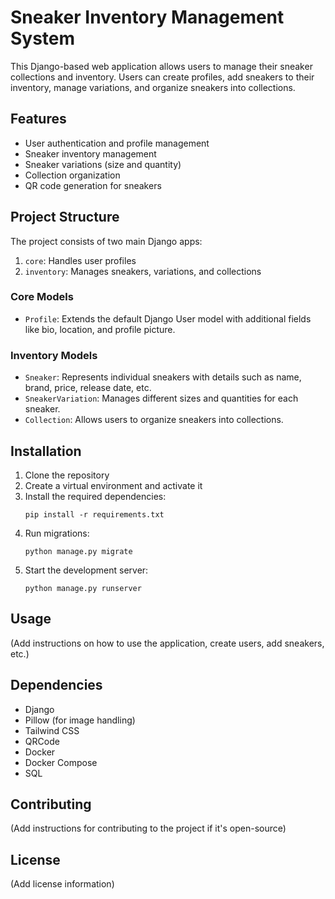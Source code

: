 # Sneaker Inventory Management System

This Django-based web application allows users to manage their sneaker collections and inventory. Users can create profiles, add sneakers to their inventory, manage variations, and organize sneakers into collections.

## Features

- User authentication and profile management
- Sneaker inventory management
- Sneaker variations (size and quantity)
- Collection organization
- QR code generation for sneakers

## Project Structure

The project consists of two main Django apps:

1. `core`: Handles user profiles
2. `inventory`: Manages sneakers, variations, and collections

### Core Models

- `Profile`: Extends the default Django User model with additional fields like bio, location, and profile picture.

### Inventory Models

- `Sneaker`: Represents individual sneakers with details such as name, brand, price, release date, etc.
- `SneakerVariation`: Manages different sizes and quantities for each sneaker.
- `Collection`: Allows users to organize sneakers into collections.

## Installation

1. Clone the repository
2. Create a virtual environment and activate it
3. Install the required dependencies:
   ```
   pip install -r requirements.txt
   ```
4. Run migrations:
   ```
   python manage.py migrate
   ```
5. Start the development server:
   ```
   python manage.py runserver
   ```

## Usage

(Add instructions on how to use the application, create users, add sneakers, etc.)

## Dependencies

- Django
- Pillow (for image handling)
- Tailwind CSS
- QRCode
- Docker
- Docker Compose
- SQL


## Contributing

(Add instructions for contributing to the project if it's open-source)

## License

(Add license information)
